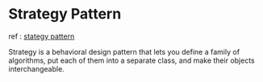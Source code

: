 # Strategy Pattern

ref : [stategy pattern](https://refactoring.guru/design-patterns/strategy)

Strategy is a behavioral design pattern that lets you define a family of algorithms, put each of them into a separate class, and make their objects interchangeable.




